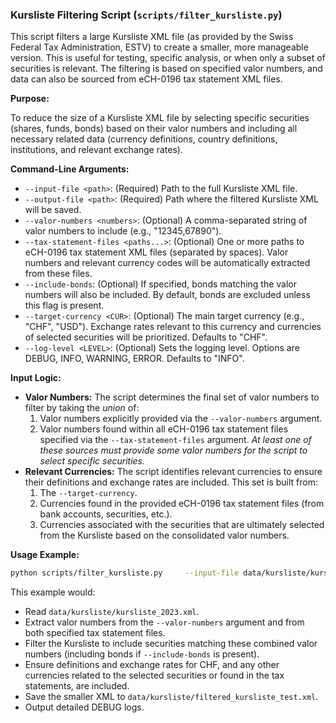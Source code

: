 ### Kursliste Filtering Script (`scripts/filter_kursliste.py`)

This script filters a large Kursliste XML file (as provided by the Swiss Federal Tax Administration, ESTV) to create a smaller, more manageable version. This is useful for testing, specific analysis, or when only a subset of securities is relevant. The filtering is based on specified valor numbers, and data can also be sourced from eCH-0196 tax statement XML files.

**Purpose:**

To reduce the size of a Kursliste XML file by selecting specific securities (shares, funds, bonds) based on their valor numbers and including all necessary related data (currency definitions, country definitions, institutions, and relevant exchange rates).

**Command-Line Arguments:**

*   `--input-file <path>`: (Required) Path to the full Kursliste XML file.
*   `--output-file <path>`: (Required) Path where the filtered Kursliste XML will be saved.
*   `--valor-numbers <numbers>`: (Optional) A comma-separated string of valor numbers to include (e.g., "12345,67890").
*   `--tax-statement-files <paths...>`: (Optional) One or more paths to eCH-0196 tax statement XML files (separated by spaces). Valor numbers and relevant currency codes will be automatically extracted from these files.
*   `--include-bonds`: (Optional) If specified, bonds matching the valor numbers will also be included. By default, bonds are excluded unless this flag is present.
*   `--target-currency <CUR>`: (Optional) The main target currency (e.g., "CHF", "USD"). Exchange rates relevant to this currency and currencies of selected securities will be prioritized. Defaults to "CHF".
*   `--log-level <LEVEL>`: (Optional) Sets the logging level. Options are DEBUG, INFO, WARNING, ERROR. Defaults to "INFO".

**Input Logic:**

*   **Valor Numbers:** The script determines the final set of valor numbers to filter by taking the *union* of:
    1.  Valor numbers explicitly provided via the `--valor-numbers` argument.
    2.  Valor numbers found within all eCH-0196 tax statement files specified via the `--tax-statement-files` argument.
    *At least one of these sources must provide some valor numbers for the script to select specific securities.*
*   **Relevant Currencies:** The script identifies relevant currencies to ensure their definitions and exchange rates are included. This set is built from:
    1.  The `--target-currency`.
    2.  Currencies found in the provided eCH-0196 tax statement files (from bank accounts, securities, etc.).
    3.  Currencies associated with the securities that are ultimately selected from the Kursliste based on the consolidated valor numbers.

**Usage Example:**

```bash
python scripts/filter_kursliste.py     --input-file data/kursliste/kursliste_2023.xml     --output-file data/kursliste/filtered_kursliste_test.xml     --valor-numbers "12345,67890"     --tax-statement-files "tests/samples/sample_ech0196_statement1.xml" "tests/samples/sample_ech0196_statement2.xml"     --include-bonds     --target-currency CHF     --log-level DEBUG
```

This example would:
- Read `data/kursliste/kursliste_2023.xml`.
- Extract valor numbers from the `--valor-numbers` argument and from both specified tax statement files.
- Filter the Kursliste to include securities matching these combined valor numbers (including bonds if `--include-bonds` is present).
- Ensure definitions and exchange rates for CHF, and any other currencies related to the selected securities or found in the tax statements, are included.
- Save the smaller XML to `data/kursliste/filtered_kursliste_test.xml`.
- Output detailed DEBUG logs.
